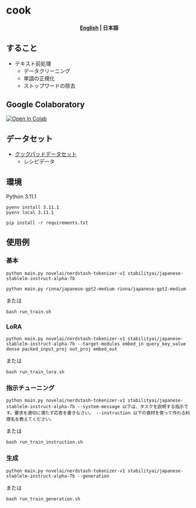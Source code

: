 # cook

<h4 align="center">
    <p>
        <a href='https://github.com/Natu-ja/cook/'>English</a> | 
        <b>日本語</b>
    </p>
</h4>

## すること
- テキスト前処理
    - データクリーニング
    - 単語の正規化
    - ストップワードの除去

## Google Colaboratory
[![Open In Colab](https://colab.research.google.com/assets/colab-badge.svg)](https://colab.research.google.com/drive/1ad8CKAOHuK5dnqvufVwrDTmIGH7SDTEw?usp=sharing)

## データセット
- [クックパッドデータセット](https://www.nii.ac.jp/dsc/idr/cookpad/cookpad.html)
    - レシピデータ

## 環境
Python 3.11.1
```
pyenv install 3.11.1
pyenv local 3.11.1
```

```
pip install -r requirements.txt
```

## 使用例
### 基本
```
python main.py novelai/nerdstash-tokenizer-v1 stabilityai/japanese-stablelm-instruct-alpha-7b
```
```
python main.py rinna/japanese-gpt2-medium rinna/japanese-gpt2-medium
```
または
```
bash run_train.sh
```

### LoRA
```
python main.py novelai/nerdstash-tokenizer-v1 stabilityai/japanese-stablelm-instruct-alpha-7b --target-modules embed_in query_key_value dense packed_input_proj out_proj embed_out
```
または
```
bash run_train_lora.sh
```

### 指示チューニング
```
python main.py novelai/nerdstash-tokenizer-v1 stabilityai/japanese-stablelm-instruct-alpha-7b --system-message 以下は、タスクを説明する指示です。要求を適切に満たす応答を書きなさい。 --instruction 以下の食材を使って作れる料理名を教えてください。
```
または
```
bash run_train_instruction.sh
```

### 生成
```
python main.py novelai/nerdstash-tokenizer-v1 stabilityai/japanese-stablelm-instruct-alpha-7b --generation
```
または
```
bash run_train_generation.sh
```